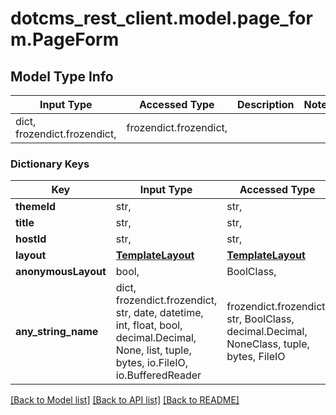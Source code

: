 # dotcms_rest_client.model.page_form.PageForm

## Model Type Info
Input Type | Accessed Type | Description | Notes
------------ | ------------- | ------------- | -------------
dict, frozendict.frozendict,  | frozendict.frozendict,  |  | 

### Dictionary Keys
Key | Input Type | Accessed Type | Description | Notes
------------ | ------------- | ------------- | ------------- | -------------
**themeId** | str,  | str,  |  | [optional] 
**title** | str,  | str,  |  | [optional] 
**hostId** | str,  | str,  |  | [optional] 
**layout** | [**TemplateLayout**](TemplateLayout.md) | [**TemplateLayout**](TemplateLayout.md) |  | [optional] 
**anonymousLayout** | bool,  | BoolClass,  |  | [optional] 
**any_string_name** | dict, frozendict.frozendict, str, date, datetime, int, float, bool, decimal.Decimal, None, list, tuple, bytes, io.FileIO, io.BufferedReader | frozendict.frozendict, str, BoolClass, decimal.Decimal, NoneClass, tuple, bytes, FileIO | any string name can be used but the value must be the correct type | [optional]

[[Back to Model list]](../../README.md#documentation-for-models) [[Back to API list]](../../README.md#documentation-for-api-endpoints) [[Back to README]](../../README.md)

